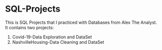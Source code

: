 # SQL-Projects
This is SQL Projects that I practiced with Databases from Alex The Analyst. It contains two projects:
1. Covid-19-Data Exploration and DataSet
2. NashvilleHousing-Data Cleaning and DataSet
